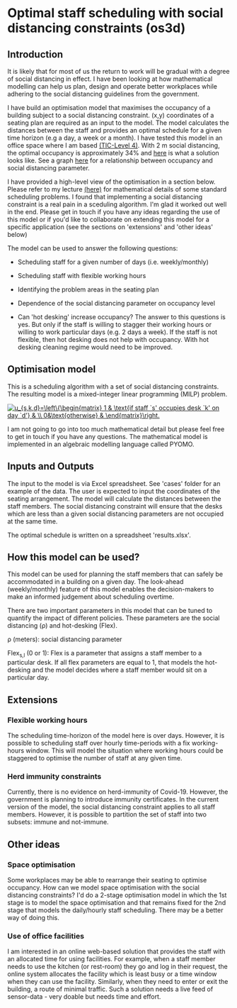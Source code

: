 # Optimal staff scheduling with social distancing constraints (os3d)



## Introduction

It is likely that for most of us the return to work will be gradual with a degree of social distancing in effect. I have been looking at how mathematical modelling can help us plan, design and operate better workplaces while adhering to the social distancing guidelines from the government.

I have build an optimisation model that maximises the occupancy of a building subject to a social distancing constraint. (x,y) coordinates of a seating plan are required as an input to the model. The model calculates the distances between the staff and provides an optimal schedule for a given time horizon (e.g a day, a week or a month). I have tested this model in an office space where I am based [(TIC-Level 4)](figures/TIC-L4.png). With 2 m social distancing, the optimal occupancy is approximately 34% and [here](figures/TIC-L4_Solution_w2m.png) is what a solution looks like. See a graph [here](figures/OptimalOccupancy.png) for a relationship between occupancy and social distancing parameter.

I have provided a high-level view of the optimisation in a section below. Please refer to my lecture [(here)](https://drive.google.com/file/d/0Bzq9B9vW0gM0M1JkNnhYSHA2Rnc/view?usp=sharing) for mathematical details of some standard scheduling problems. I found that implementing a social distancing constraint is a real pain in a sceduling algorithm. I'm glad it worked out well in the end. Please get in touch if you have any ideas regarding the use of this model or if you'd like to collaborate on extending this model for a specific application (see the sections on 'extensions' and 'other ideas' below)

The model can be used to answer the following questions:

* Scheduling staff for a given number of days (i.e. weekly/monthly)

* Scheduling staff with flexible working hours

* Identifying the problem areas in the seating plan

* Dependence of the social distancing parameter on occupancy level


* Can 'hot desking' increase occupancy? The answer to this questions is yes. But only if the staff is willing to stagger their working hours or willing to work particular days (e.g. 2 days a week). If the staff is not flexible, then hot desking does not help with occupancy. With hot desking cleaning regime would need to be improved.

## Optimisation model

This is a scheduling algorithm with a set of social distancing constraints. The resulting model is a mixed-integer linear programming (MILP) problem.



<a href="https://www.codecogs.com/eqnedit.php?latex=u_{s,k,d}=\left\{\begin{matrix}&space;1&space;&&space;\text{if&space;staff&space;`s'&space;occupies&space;desk&space;`k'&space;on&space;day&space;`d'}&space;&&space;\\&space;0&\text{otherwise}&space;&&space;\end{matrix}\right." target="_blank"><img src="https://latex.codecogs.com/gif.latex?u_{s,k,d}=\left\{\begin{matrix}&space;1&space;&&space;\text{if&space;staff&space;`s'&space;occupies&space;desk&space;`k'&space;on&space;day&space;`d'}&space;&&space;\\&space;0&\text{otherwise}&space;&&space;\end{matrix}\right." title="u_{s,k,d}=\left\{\begin{matrix} 1 & \text{if staff `s' occupies desk `k' on day `d'} & \\ 0&\text{otherwise} & \end{matrix}\right." /></a>



I am not going to go into too much mathematical detail but please feel free to get in touch if you have any questions. The mathematical model is implemented in an algebraic modelling language called PYOMO.

## Inputs and Outputs
The input to the model is via Excel spreadsheet. See 'cases' folder for an example of the data. The user is expected to input the coordinates of the seating arrangement. The model will calculate the distances between the staff members. The social distancing constraint will ensure that the desks which are less than a given social distancing parameters are not occupied at the same time.

The optimal schedule is written on a spreadsheet 'results.xlsx'.


## How this model can be used?
This model can be used for planning the staff members that can safely be accommodated in a building on a given day. The look-ahead (weekly/monthly) feature of this model enables the decision-makers to make an informed judgement about scheduling overtime.

There are two important parameters in this model that can be tuned to quantify the impact of different policies. These parameters are the social distancing (&rho;) and hot-desking (Flex).


&rho; (meters): social distancing parameter

Flex<sub>s,l</sub> (0 or 1): Flex is a parameter that assigns a staff member to a particular desk. If all flex parameters are equal to 1, that models the hot-desking and the model decides where a staff member would sit on a particular day.


## Extensions

### Flexible working hours
The scheduling time-horizon of the model here is over days. However, it is possible to scheduling staff over hourly time-periods with a fix working-hours window. This will model the situation where working hours could be staggered to optimise the number of staff at any given time.


### Herd immunity constraints

Currently, there is no evidence on herd-immunity of Covid-19. However, the government is planning to introduce immunity certificates. In the current version of the model, the social distancing constraint applies to all staff members. However, it is possible to partition the set of staff into two subsets: immune and not-immune.



## Other ideas

### Space optimisation
Some workplaces may be able to rearrange their seating to optimise occupancy. How can we model space optimisation with the social distancing constraints? I'd do a 2-stage optimisation model in which the 1st stage is to model the space optimisation and that remains fixed for the 2nd stage that models the daily/hourly staff scheduling. There may be a better way of doing this.

### Use of office facilities
I am interested in an online web-based solution that provides the staff with an allocated time for using facilities. For example, when a staff member needs to use the kitchen (or rest-room) they go and log in their request, the online system allocates the facility which is least busy or a time window when they can use the facility. Similarly, when they need to enter or exit the building, a route of minimal traffic. Such a solution needs a live feed of sensor-data - very doable but needs time and effort.
